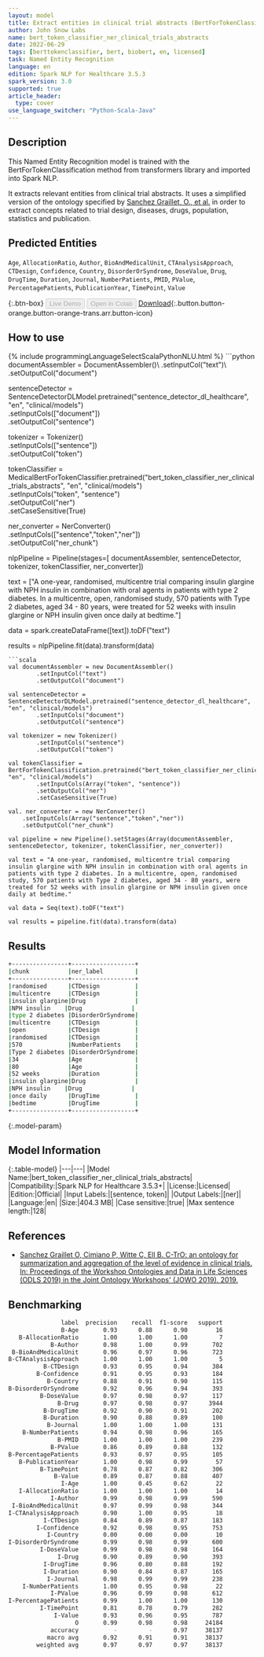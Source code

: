 ```yaml
---
layout: model
title: Extract entities in clinical trial abstracts (BertForTokenClassification)
author: John Snow Labs
name: bert_token_classifier_ner_clinical_trials_abstracts
date: 2022-06-29
tags: [berttokenclassifier, bert, biobert, en, licensed]
task: Named Entity Recognition
language: en
edition: Spark NLP for Healthcare 3.5.3
spark_version: 3.0
supported: true
article_header:
  type: cover
use_language_switcher: "Python-Scala-Java"
---
```


## Description

This Named Entity Recognition model is trained with the BertForTokenClassification method from transformers library and imported into Spark NLP.

It extracts relevant entities from clinical trial abstracts. It uses a simplified version of the ontology specified by [Sanchez Graillet, O., et al.](https://pub.uni-bielefeld.de/record/2939477) in order to extract concepts related to trial design, diseases, drugs, population, statistics and publication.

## Predicted Entities

`Age`, `AllocationRatio`, `Author`, `BioAndMedicalUnit`, `CTAnalysisApproach`, `CTDesign`, `Confidence`, `Country`, `DisorderOrSyndrome`, `DoseValue`, `Drug`, `DrugTime`, `Duration`, `Journal`, `NumberPatients`, `PMID`, `PValue`, `PercentagePatients`, `PublicationYear`, `TimePoint`, `Value`

{:.btn-box}
<button class="button button-orange" disabled>Live Demo</button>
<button class="button button-orange" disabled>Open in Colab</button>
[Download](https://s3.amazonaws.com/auxdata.johnsnowlabs.com/clinical/models/bert_token_classifier_ner_clinical_trials_abstracts_en_3.5.3_3.0_1656475829985.zip){:.button.button-orange.button-orange-trans.arr.button-icon}

## How to use



<div class="tabs-box" markdown="1">
{% include programmingLanguageSelectScalaPythonNLU.html %}
```python
documentAssembler = DocumentAssembler()\
        .setInputCol("text")\
        .setOutputCol("document")
        
sentenceDetector = SentenceDetectorDLModel.pretrained("sentence_detector_dl_healthcare", "en", "clinical/models")\
        .setInputCols(["document"])\
        .setOutputCol("sentence")

tokenizer = Tokenizer()\
        .setInputCols(["sentence"])\
        .setOutputCol("token")

tokenClassifier = MedicalBertForTokenClassifier.pretrained("bert_token_classifier_ner_clinical_trials_abstracts", "en", "clinical/models")\
       .setInputCols("token", "sentence")\
       .setOutputCol("ner")\
       .setCaseSensitive(True)

ner_converter = NerConverter()\
       .setInputCols(["sentence","token","ner"])\
       .setOutputCol("ner_chunk")

nlpPipeline = Pipeline(stages=[
        documentAssembler,
        sentenceDetector,
        tokenizer,
        tokenClassifier,
        ner_converter])

text = ["A one-year, randomised, multicentre trial comparing insulin glargine with NPH insulin in combination with oral agents in patients with type 2 diabetes. In a multicentre, open, randomised study, 570 patients with Type 2 diabetes, aged 34 - 80 years, were treated for 52 weeks with insulin glargine or NPH insulin given once daily at bedtime."]

data = spark.createDataFrame([text]).toDF("text")

results = nlpPipeline.fit(data).transform(data)
```
```scala
val documentAssembler = new DocumentAssembler()
        .setInputCol("text")
        .setOutputCol("document")

val sentenceDetector = SentenceDetectorDLModel.pretrained("sentence_detector_dl_healthcare", "en", "clinical/models")
        .setInputCols("document")
        .setOutputCol("sentence")

val tokenizer = new Tokenizer()
        .setInputCols("sentence")
        .setOutputCol("token")

val tokenClassifier = BertForTokenClassification.pretrained("bert_token_classifier_ner_clinical_trials_abstracts", "en", "clinical/models")
        .setInputCols(Array("token", "sentence"))
        .setOutputCol("ner")
        .setCaseSensitive(True)
       
val. ner_converter = new NerConverter()
  	.setInputCols(Array("sentence","token","ner"))
  	.setOutputCol("ner_chunk")

val pipeline = new Pipeline().setStages(Array(documentAssembler, sentenceDetector, tokenizer, tokenClassifier, ner_converter))

val text = "A one-year, randomised, multicentre trial comparing insulin glargine with NPH insulin in combination with oral agents in patients with type 2 diabetes. In a multicentre, open, randomised study, 570 patients with Type 2 diabetes, aged 34 - 80 years, were treated for 52 weeks with insulin glargine or NPH insulin given once daily at bedtime."

val data = Seq(text).toDF("text")

val results = pipeline.fit(data).transform(data)
```
</div>

## Results

```bash
+----------------+------------------+
|chunk           |ner_label         |
+----------------+------------------+
|randomised      |CTDesign          |
|multicentre     |CTDesign          |
|insulin glargine|Drug              |
|NPH insulin    |Drug              |
|type 2 diabetes |DisorderOrSyndrome|
|multicentre     |CTDesign          |
|open            |CTDesign          |
|randomised      |CTDesign          |
|570             |NumberPatients    |
|Type 2 diabetes |DisorderOrSyndrome|
|34              |Age               |
|80              |Age               |
|52 weeks        |Duration          |
|insulin glargine|Drug              |
|NPH insulin    |Drug              |
|once daily      |DrugTime          |
|bedtime         |DrugTime          |
+----------------+------------------+
```

{:.model-param}
## Model Information

{:.table-model}
|---|---|
|Model Name:|bert_token_classifier_ner_clinical_trials_abstracts|
|Compatibility:|Spark NLP for Healthcare 3.5.3+|
|License:|Licensed|
|Edition:|Official|
|Input Labels:|[sentence, token]|
|Output Labels:|[ner]|
|Language:|en|
|Size:|404.3 MB|
|Case sensitive:|true|
|Max sentence length:|128|

## References

- [Sanchez Graillet O, Cimiano P, Witte C, Ell B. C-TrO: an ontology for summarization and aggregation of the level of evidence in clinical trials. In: Proceedings of the Workshop Ontologies and Data in Life Sciences (ODLS 2019) in the Joint Ontology Workshops' (JOWO 2019). 2019.](https://pub.uni-bielefeld.de/record/2939477)

## Benchmarking

```bash
               label  precision    recall  f1-score   support
               B-Age       0.93      0.88      0.90        16
   B-AllocationRatio       1.00      1.00      1.00         7
            B-Author       0.98      1.00      0.99       702
 B-BioAndMedicalUnit       0.96      0.97      0.96       723
B-CTAnalysisApproach       1.00      1.00      1.00         5
          B-CTDesign       0.93      0.95      0.94       384
        B-Confidence       0.91      0.95      0.93       184
           B-Country       0.88      0.91      0.90       115
B-DisorderOrSyndrome       0.92      0.96      0.94       393
         B-DoseValue       0.97      0.98      0.97       117
              B-Drug       0.97      0.98      0.97      3944
          B-DrugTime       0.92      0.90      0.91       202
          B-Duration       0.90      0.88      0.89       100
           B-Journal       1.00      1.00      1.00       131
    B-NumberPatients       0.94      0.98      0.96       165
              B-PMID       1.00      1.00      1.00       239
            B-PValue       0.86      0.89      0.88       132
B-PercentagePatients       0.93      0.97      0.95       105
   B-PublicationYear       1.00      0.98      0.99        57
         B-TimePoint       0.78      0.87      0.82       306
             B-Value       0.89      0.87      0.88       407
               I-Age       1.00      0.45      0.62        22
   I-AllocationRatio       1.00      1.00      1.00        14
            I-Author       0.99      0.98      0.99       590
 I-BioAndMedicalUnit       0.97      0.99      0.98       344
I-CTAnalysisApproach       0.90      1.00      0.95        18
          I-CTDesign       0.84      0.89      0.87       183
        I-Confidence       0.92      0.98      0.95       753
           I-Country       0.00      0.00      0.00        10
I-DisorderOrSyndrome       0.99      0.98      0.99       600
         I-DoseValue       0.99      0.98      0.98       164
              I-Drug       0.90      0.89      0.90       393
          I-DrugTime       0.96      0.80      0.88       192
          I-Duration       0.90      0.84      0.87       165
           I-Journal       0.98      0.99      0.99       238
    I-NumberPatients       1.00      0.95      0.98        22
            I-PValue       0.96      0.99      0.98       612
I-PercentagePatients       0.99      1.00      1.00       130
         I-TimePoint       0.81      0.78      0.79       282
             I-Value       0.93      0.96      0.95       787
                   O       0.99      0.98      0.98     24184
            accuracy          -         -      0.97     38137
           macro avg       0.92      0.91      0.91     38137
        weighted avg       0.97      0.97      0.97     38137
```
